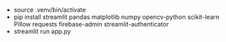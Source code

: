 * source .venv/bin/activate
* pip install streamlit pandas matplotlib numpy opencv-python scikit-learn Pillow requests firebase-admin streamlit-authenticator
* streamlit run app.py